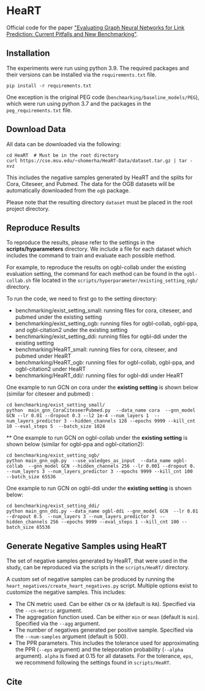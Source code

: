 # HeaRT

Official code for the paper ["Evaluating Graph Neural Networks for Link Prediction: Current Pitfalls and New Benchmarking"](https://arxiv.org/pdf/2306.10453.pdf).


## Installation

The experiments were run using python 3.9. The required packages and their versions can be installed via the `requirements.txt` file. 
```
pip install -r requirements.txt
``` 

One exception is the original PEG code (`benchmarking/baseline_models/PEG`), which were run using python 3.7 and the packages in the `peg_requirements.txt` file.


## Download Data

All data can be downloaded via the following:
```
cd HeaRT  # Must be in the root directory
curl https://cse.msu.edu/~shomerha/HeaRT-Data/dataset.tar.gz | tar -xvz
``` 
This includes the negative samples generated by HeaRT and the splits for Cora, Citeseer, and Pubmed. The data for the OGB datasets will be automatically downloaded from the `ogb` package.

Please note that the resulting directory `dataset` must be placed in the root project directory.



## Reproduce Results

To reproduce the results, please refer to the settings in the **scripts/hyparameters** directory. We include a file for each dataset which includes the command to train and evaluate each possible method.

For example, to reproduce the results on ogbl-collab under the existing evaluation setting, the command for each method can be found in the `ogbl-collab.sh` file located in the `scripts/hyperparameter/existing_setting_ogb/` directory. 

To run the code, we need to first go to the setting directory:
- benchmarking/exist_setting_small: running files for cora, citeseer, and pubmed under the existing setting
- benchmarking/exist_setting_ogb: running files for ogbl-collab, ogbl-ppa, and ogbl-citation2 under the existing setting
- benchmarking/exist_setting_ddi: running files for ogbl-ddi under the existing setting
- benchmarking/HeaRT_small: running files for cora, citeseer, and pubmed under HeaRT
- benchmarking/HeaRT_ogb: running files for  ogbl-collab, ogbl-ppa, and ogbl-citation2 under HeaRT
- benchmarking/HeaRT_ddi/: running files for ogbl-ddi under HeaRT

One example to run GCN  on cora under the **existing setting** is shown below (similar for citeseer and pubmed) :
```
cd benchmarking/exist_setting_small/
python  main_gnn_CoraCiteseerPubmed.py  --data_name cora  --gnn_model GCN --lr 0.01 --dropout 0.3 --l2 1e-4 --num_layers 1  --num_layers_predictor 3 --hidden_channels 128 --epochs 9999 --kill_cnt 10 --eval_steps 5  --batch_size 1024
```
**
One example to run GCN  on ogbl-collab under the **existing setting** is shown below (similar for ogbl-ppa and ogbl-citation2):
```
cd benchmarking/exist_setting_ogb/
python main_gnn_ogb.py  --use_valedges_as_input  --data_name ogbl-collab  --gnn_model GCN --hidden_channels 256 --lr 0.001 --dropout 0.  --num_layers 3 --num_layers_predictor 3 --epochs 9999 --kill_cnt 100  --batch_size 65536 
```

One example to run GCN on ogbl-ddi under the **existing setting** is shown below:
```
cd benchmarking/exist_setting_ddi/
python main_gnn_ddi.py --data_name ogbl-ddi --gnn_model GCN  --lr 0.01 --dropout 0.5  --num_layers 3 --num_layers_predictor 3  --hidden_channels 256 --epochs 9999 --eval_steps 1 --kill_cnt 100 --batch_size 65536 
```

<!-- One example to run GCN  on cora under **HeaRT** is shown below (similar for citeseer and pubmed) :
```
cd benchmarking/HeaRT_small/
python main_gnn_CoraCiteseerPubmed.py  --data_name cora  --gnn_model GCN  --lr 0.001 --dropout 0.5 --l2 0 --num_layers 1 --hidden_channels 256  --num_layers_predictor 3  --epochs 9999 --kill_cnt 10 --eval_steps 5  --batch_size 1024 
``` -->


## Generate Negative Samples using HeaRT

The set of negative samples generated by HeaRT, that were used in the study, can be reproduced via the scripts in the `scripts/HeaRT/` directory. 

A custom set of negative samples can be produced by running the `heart_negatives/create_heart_negatives.py` script. Multiple options exist to customize the negative samples. This includes:
- The CN metric used. Can be either `CN` or `RA` (default is `RA`). Specified via the `--cn-metric` argument.
- The aggregation function used. Can be either `min` or `mean` (default is `min`). Specified via the `--agg` argument.
- The number of negatives generated per positive sample. Specified via the `--num-samples` argument (default is 500).
- The PPR parameters. This includes the tolerance used for approximating the PPR (`--eps` argument) and the teleporation probability (`--alpha` argument). `alpha` is fixed at 0.15 for all datasets. For the tolerance, `eps`, we recommend following the settings found in `scripts/HeaRT`.


## Cite

